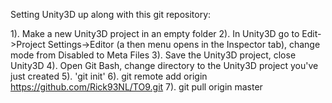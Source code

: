 Setting Unity3D up along with this git repository:

1). Make a new Unity3D project in an empty folder
2). In Unity3D go to Edit->Project Settings->Editor (a then menu opens in the Inspector tab), change mode from Disabled to Meta Files
3). Save the Unity3D project, close Unity3D
4). Open Git Bash, change directory to the Unity3D project you've just created
5). 'git init'
6). git remote add origin https://github.com/Rick93NL/TO9.git
7). git pull origin master
